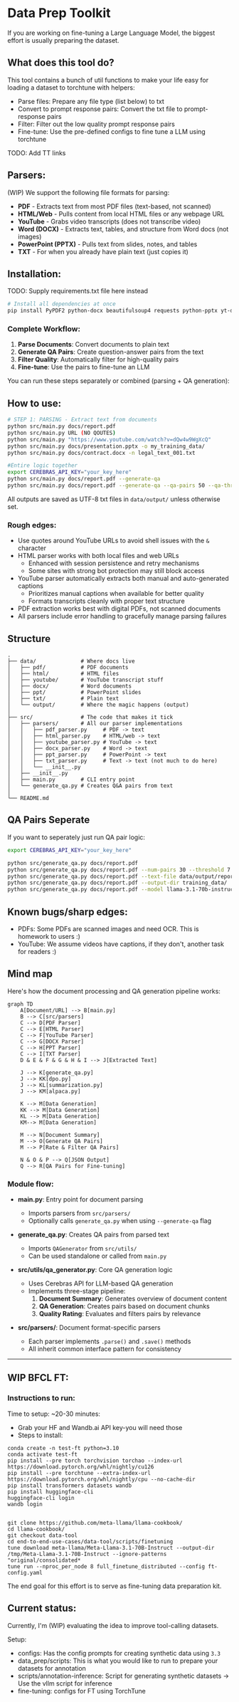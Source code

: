 # Data Prep Toolkit

If you are working on fine-tuning a Large Language Model, the biggest effort is usually preparing the dataset. 

## What does this tool do?

This tool contains a bunch of util functions to make your life easy for loading a dataset to torchtune with helpers:
- Parse files: Prepare any file type (list below) to txt
- Convert to prompt response pairs: Convert the txt file to prompt-response pairs
- Filter: Filter out the low quality prompt response pairs
- Fine-tune: Use the pre-defined configs to fine tune a LLM using torchtune

TODO: Add TT links

## Parsers:

(WIP) We support the following file formats for parsing:

- **PDF** - Extracts text from most PDF files (text-based, not scanned)
- **HTML/Web** - Pulls content from local HTML files or any webpage URL
- **YouTube** - Grabs video transcripts (does not transcribe video)
- **Word (DOCX)** - Extracts text, tables, and structure from Word docs (not images)
- **PowerPoint (PPTX)** - Pulls text from slides, notes, and tables
- **TXT** - For when you already have plain text (just copies it)

## Installation:

TODO: Supply requirements.txt file here instead

```bash
# Install all dependencies at once
pip install PyPDF2 python-docx beautifulsoup4 requests python-pptx yt-dlp youtube-transcript-api
```

### Complete Workflow:

1. **Parse Documents**: Convert documents to plain text
2. **Generate QA Pairs**: Create question-answer pairs from the text
3. **Filter Quality**: Automatically filter for high-quality pairs
4. **Fine-tune**: Use the pairs to fine-tune an LLM

You can run these steps separately or combined (parsing + QA generation):

## How to use:

```bash
# STEP 1: PARSING - Extract text from documents
python src/main.py docs/report.pdf
python src/main.py URL (NO QOUTES)
python src/main.py "https://www.youtube.com/watch?v=dQw4w9WgXcQ"
python src/main.py docs/presentation.pptx -o my_training_data/
python src/main.py docs/contract.docx -n legal_text_001.txt
```

```bash
#Entire logic together
export CEREBRAS_API_KEY="your_key_here"
python src/main.py docs/report.pdf --generate-qa
python src/main.py docs/report.pdf --generate-qa --qa-pairs 50 --qa-threshold 8.0 --qa-model "llama-3.1-70b"
```

All outputs are saved as UTF-8 txt files in `data/output/` unless otherwise set.

### Rough edges:

- Use quotes around YouTube URLs to avoid shell issues with the `&` character
- HTML parser works with both local files and web URLs
  - Enhanced with session persistence and retry mechanisms
  - Some sites with strong bot protection may still block access
- YouTube parser automatically extracts both manual and auto-generated captions
  - Prioritizes manual captions when available for better quality
  - Formats transcripts cleanly with proper text structure
- PDF extraction works best with digital PDFs, not scanned documents
- All parsers include error handling to gracefully manage parsing failures

## Structure

```
.
├── data/              # Where docs live
│   ├── pdf/           # PDF documents 
│   ├── html/          # HTML files
│   ├── youtube/       # YouTube transcript stuff
│   ├── docx/          # Word documents
│   ├── ppt/           # PowerPoint slides
│   ├── txt/           # Plain text
│   └── output/        # Where the magic happens (output)
│
├── src/               # The code that makes it tick
│   ├── parsers/       # All our parser implementations
│   │   ├── pdf_parser.py     # PDF -> text
│   │   ├── html_parser.py    # HTML/web -> text
│   │   ├── youtube_parser.py # YouTube -> text
│   │   ├── docx_parser.py    # Word -> text
│   │   ├── ppt_parser.py     # PowerPoint -> text
│   │   ├── txt_parser.py     # Text -> text (not much to do here)
│   │   └── __init__.py
│   ├── __init__.py
│   ├── main.py        # CLI entry point
│   └── generate_qa.py # Creates Q&A pairs from text
│
└── README.md
```

## QA Pairs Seperate

If you want to seperately just run QA pair logic:

```bash
export CEREBRAS_API_KEY="your_key_here"

python src/generate_qa.py docs/report.pdf
python src/generate_qa.py docs/report.pdf --num-pairs 30 --threshold 7.0
python src/generate_qa.py docs/report.pdf --text-file data/output/report.txt
python src/generate_qa.py docs/report.pdf --output-dir training_data/
python src/generate_qa.py docs/report.pdf --model llama-3.1-70b-instruct
```

## Known bugs/sharp edges:

- PDFs: Some PDFs are scanned images and need OCR. This is homework to users :)
- YouTube: We assume videos have captions, if they don't, another task for readers :)

## Mind map

Here's how the document processing and QA generation pipeline works:

```mermaid
graph TD
    A[Document/URL] --> B[main.py]
    B --> C[src/parsers]
    C --> D[PDF Parser]
    C --> E[HTML Parser]
    C --> F[YouTube Parser]
    C --> G[DOCX Parser]
    C --> H[PPT Parser]
    C --> I[TXT Parser]
    D & E & F & G & H & I --> J[Extracted Text]
    
    J --> K[generate_qa.py]
    J --> KK[dpo.py]
    J --> KL[summarization.py]
    J --> KM[alpaca.py]

    K --> M[Data Generation]
    KK --> M[Data Generation]
    KL --> M[Data Generation]
    KM--> M[Data Generation]
    
    M --> N[Document Summary]
    M --> O[Generate QA Pairs]
    M --> P[Rate & Filter QA Pairs]
    
    N & O & P --> Q[JSON Output]
    Q --> R[QA Pairs for Fine-tuning]
```

### Module flow:

- **main.py**: Entry point for document parsing
  - Imports parsers from `src/parsers/`
  - Optionally calls `generate_qa.py` when using `--generate-qa` flag
  
- **generate_qa.py**: Creates QA pairs from parsed text
  - Imports `QAGenerator` from `src/utils/`
  - Can be used standalone or called from `main.py`
  
- **src/utils/qa_generator.py**: Core QA generation logic
  - Uses Cerebras API for LLM-based QA generation
  - Implements three-stage pipeline:
    1. **Document Summary**: Generates overview of document content
    2. **QA Generation**: Creates pairs based on document chunks
    3. **Quality Rating**: Evaluates and filters pairs by relevance
  
- **src/parsers/**: Document format-specific parsers
  - Each parser implements `.parse()` and `.save()` methods
  - All inherit common interface pattern for consistency

--------

## WIP BFCL FT:

### Instructions to run:

Time to setup: ~20-30 minutes:
- Grab your HF and Wandb.ai API key-you will need those
- Steps to install:

 ```
conda create -n test-ft python=3.10
conda activate test-ft
pip install --pre torch torchvision torchao --index-url https://download.pytorch.org/whl/nightly/cu126
pip install --pre torchtune --extra-index-url https://download.pytorch.org/whl/nightly/cpu --no-cache-dir
pip install transformers datasets wandb
pip install huggingface-cli
huggingface-cli login
wandb login


git clone https://github.com/meta-llama/llama-cookbook/
cd llama-cookbook/
git checkout data-tool
cd end-to-end-use-cases/data-tool/scripts/finetuning
tune download meta-llama/Meta-Llama-3.1-70B-Instruct --output-dir /tmp/Meta-Llama-3.1-70B-Instruct --ignore-patterns "original/consolidated*
tune run --nproc_per_node 8 full_finetune_distributed --config ft-config.yaml
 ```

The end goal for this effort is to serve as fine-tuning data preparation kit.

## Current status:

Currently, I'm (WIP) evaluating the idea to improve tool-calling datasets. 

Setup:
- configs: Has the config prompts for creating synthetic data using `3.3`
- data_prep/scripts: This is what you would like to run to prepare your datasets for annotation
- scripts/annotation-inference: Script for generating synthetic datasets -> Use the vllm script for inference
- fine-tuning: configs for FT using TorchTune
